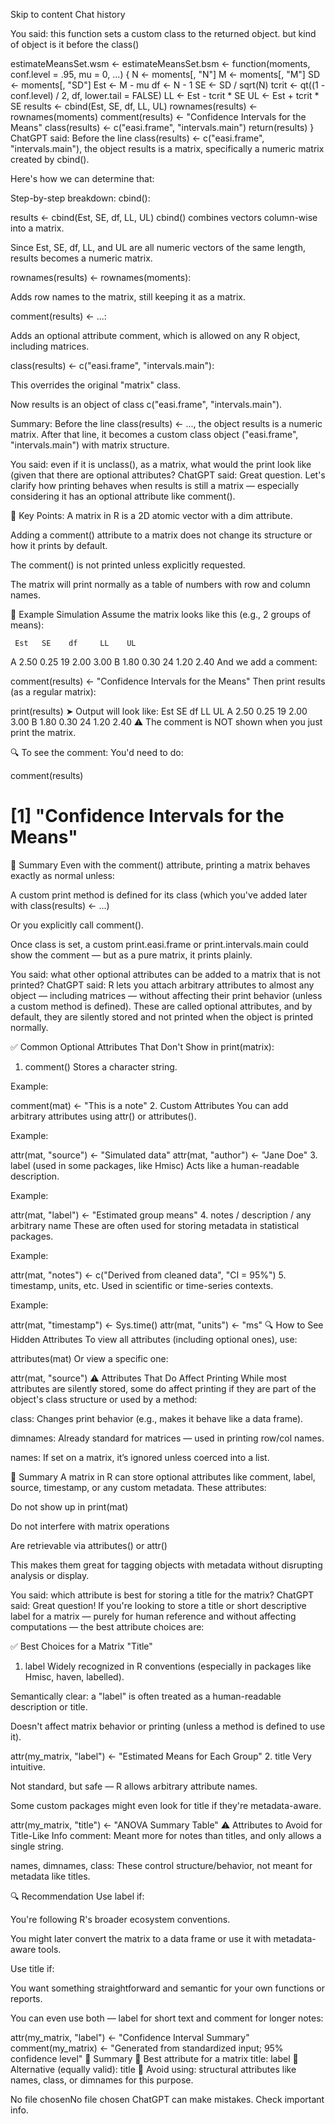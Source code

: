 Skip to content
Chat history

You said:
this function sets a custom class to the returned object. but kind of object is it before the class()

estimateMeansSet.wsm <- estimateMeansSet.bsm <- function(moments, conf.level = .95, mu = 0, ...) {
  N <- moments[, "N"]
  M <- moments[, "M"]
  SD <- moments[, "SD"]
  Est <- M - mu
  df <- N - 1
  SE <- SD / sqrt(N)
  tcrit <- qt((1 - conf.level) / 2, df, lower.tail = FALSE)
  LL <- Est - tcrit * SE
  UL <- Est + tcrit * SE
  results <- cbind(Est, SE, df, LL, UL)
  rownames(results) <- rownames(moments)
  comment(results) <- "Confidence Intervals for the Means"
  class(results) <- c("easi.frame", "intervals.main")
  return(results)
}
ChatGPT said:
Before the line class(results) <- c("easi.frame", "intervals.main"), the object results is a matrix, specifically a numeric matrix created by cbind().

Here's how we can determine that:

Step-by-step breakdown:
cbind():

results <- cbind(Est, SE, df, LL, UL)
cbind() combines vectors column-wise into a matrix.

Since Est, SE, df, LL, and UL are all numeric vectors of the same length, results becomes a numeric matrix.

rownames(results) <- rownames(moments):

Adds row names to the matrix, still keeping it as a matrix.

comment(results) <- ...:

Adds an optional attribute comment, which is allowed on any R object, including matrices.

class(results) <- c("easi.frame", "intervals.main"):

This overrides the original "matrix" class.

Now results is an object of class c("easi.frame", "intervals.main").

Summary:
Before the line class(results) <- ..., the object results is a numeric matrix. After that line, it becomes a custom class object ("easi.frame", "intervals.main") with matrix structure.

You said:
even if it is unclass(), as a matrix, what would the print look like (given that there are optional attributes?
ChatGPT said:
Great question. Let's clarify how printing behaves when results is still a matrix — especially considering it has an optional attribute like comment().

🧠 Key Points:
A matrix in R is a 2D atomic vector with a dim attribute.

Adding a comment() attribute to a matrix does not change its structure or how it prints by default.

The comment() is not printed unless explicitly requested.

The matrix will print normally as a table of numbers with row and column names.

🧪 Example Simulation
Assume the matrix looks like this (e.g., 2 groups of means):

     Est   SE    df     LL    UL
A   2.50  0.25  19   2.00  3.00
B   1.80  0.30  24   1.20  2.40
And we add a comment:

comment(results) <- "Confidence Intervals for the Means"
Then print results (as a regular matrix):

print(results)
➤ Output will look like:
    Est   SE df   LL   UL
A  2.50 0.25 19 2.00 3.00
B  1.80 0.30 24 1.20 2.40
⚠️ The comment is NOT shown when you just print the matrix.

🔍 To see the comment:
You'd need to do:

comment(results)
# [1] "Confidence Intervals for the Means"
🧵 Summary
Even with the comment() attribute, printing a matrix behaves exactly as normal unless:

A custom print method is defined for its class (which you've added later with class(results) <- ...)

Or you explicitly call comment().

Once class is set, a custom print.easi.frame or print.intervals.main could show the comment — but as a pure matrix, it prints plainly.

You said:
what other optional attributes can be added to a matrix that is not printed?
ChatGPT said:
R lets you attach arbitrary attributes to almost any object — including matrices — without affecting their print behavior (unless a custom method is defined). These are called optional attributes, and by default, they are silently stored and not printed when the object is printed normally.

✅ Common Optional Attributes That Don't Show in print(matrix):
1. comment()
Stores a character string.

Example:

comment(mat) <- "This is a note"
2. Custom Attributes
You can add arbitrary attributes using attr() or attributes().

Example:

attr(mat, "source") <- "Simulated data"
attr(mat, "author") <- "Jane Doe"
3. label (used in some packages, like Hmisc)
Acts like a human-readable description.

Example:

attr(mat, "label") <- "Estimated group means"
4. notes / description / any arbitrary name
These are often used for storing metadata in statistical packages.

Example:

attr(mat, "notes") <- c("Derived from cleaned data", "CI = 95%")
5. timestamp, units, etc.
Used in scientific or time-series contexts.

Example:

attr(mat, "timestamp") <- Sys.time()
attr(mat, "units") <- "ms"
🔍 How to See Hidden Attributes
To view all attributes (including optional ones), use:

attributes(mat)
Or view a specific one:

attr(mat, "source")
⚠️ Attributes That Do Affect Printing
While most attributes are silently stored, some do affect printing if they are part of the object's class structure or used by a method:

class: Changes print behavior (e.g., makes it behave like a data frame).

dimnames: Already standard for matrices — used in printing row/col names.

names: If set on a matrix, it’s ignored unless coerced into a list.

🧵 Summary
A matrix in R can store optional attributes like comment, label, source, timestamp, or any custom metadata. These attributes:

Do not show up in print(mat)

Do not interfere with matrix operations

Are retrievable via attributes() or attr()

This makes them great for tagging objects with metadata without disrupting analysis or display.

You said:
which attribute is best for storing a title for the matrix?
ChatGPT said:
Great question! If you're looking to store a title or short descriptive label for a matrix — purely for human reference and without affecting computations — the best attribute choices are:

✅ Best Choices for a Matrix "Title"
1. label
Widely recognized in R conventions (especially in packages like Hmisc, haven, labelled).

Semantically clear: a "label" is often treated as a human-readable description or title.

Doesn't affect matrix behavior or printing (unless a method is defined to use it).

attr(my_matrix, "label") <- "Estimated Means for Each Group"
2. title
Very intuitive.

Not standard, but safe — R allows arbitrary attribute names.

Some custom packages might even look for title if they're metadata-aware.

attr(my_matrix, "title") <- "ANOVA Summary Table"
⚠️ Attributes to Avoid for Title-Like Info
comment: Meant more for notes than titles, and only allows a single string.

names, dimnames, class: These control structure/behavior, not meant for metadata like titles.

🔍 Recommendation
Use label if:

You're following R's broader ecosystem conventions.

You might later convert the matrix to a data frame or use it with metadata-aware tools.

Use title if:

You want something straightforward and semantic for your own functions or reports.

You can even use both — label for short text and comment for longer notes:

attr(my_matrix, "label") <- "Confidence Interval Summary"
comment(my_matrix) <- "Generated from standardized input; 95% confidence level"
🧵 Summary
🔹 Best attribute for a matrix title: label
🔹 Alternative (equally valid): title
🔹 Avoid using: structural attributes like names, class, or dimnames for this purpose.




No file chosenNo file chosen
ChatGPT can make mistakes. Check important info.
